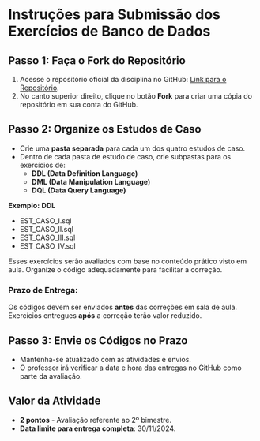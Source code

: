# Instruções para Submissão dos Exercícios de Banco de Dados

## Passo 1: Faça o Fork do Repositório
1. Acesse o repositório oficial da disciplina no GitHub: [Link para o Repositório](https://github.com/gnrochabr/CC1N_20242_BD/).
2. No canto superior direito, clique no botão **Fork** para criar uma cópia do repositório em sua conta do GitHub.

## Passo 2: Organize os Estudos de Caso
- Crie uma **pasta separada** para cada um dos quatro estudos de caso.
- Dentro de cada pasta de estudo de caso, crie subpastas para os exercícios de:
  - **DDL (Data Definition Language)**
  - **DML (Data Manipulation Language)**
  - **DQL (Data Query Language)**

**Exemplo:**
**DDL** 
- EST_CASO_I.sql
- EST_CASO_II.sql
- EST_CASO_III.sql
- EST_CASO_IV.sql

Esses exercícios serão avaliados com base no conteúdo prático visto em aula. Organize o código adequadamente para facilitar a correção.

### Prazo de Entrega: 
Os códigos devem ser enviados **antes** das correções em sala de aula. Exercícios entregues **após** a correção terão valor reduzido.

## Passo 3: Envie os Códigos no Prazo
- Mantenha-se atualizado com as atividades e envios.
- O professor irá verificar a data e hora das entregas no GitHub como parte da avaliação.

## Valor da Atividade
- **2 pontos** - Avaliação referente ao 2º bimestre.
- **Data limite para entrega completa**: 30/11/2024.


